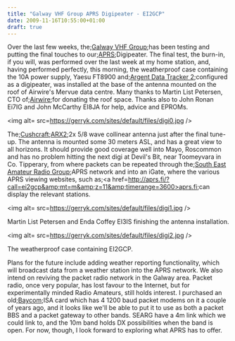 ```yaml
---
title: "Galway VHF Group APRS Digipeater - EI2GCP"
date: 2009-11-16T10:55:00+01:00
draft: true
---
```

Over the last few weeks, the;<a href=http://galwayvhfgroup.com/>Galway VHF Group</a>;has been testing and putting the final touches to our;<a href=http://gerry.com/node/20>APRS</a>;Digipeater. The final test, the burn-in, if you will, was performed over the last week at my home station, and, having performed perfectly, this morning, the weatherproof case containing the 10A power supply, Yaesu FT8900 and;<a href=http://www.argentdata.com/products/tracker2.html>Argent Data Tracker 2</a>;configured as a digipeater, was installed at the base of the antenna mounted on the roof of Airwire's Mervue data centre. Many thanks to Martin List Petersen, CTO of;<a href=http://www.airwire.ie/>Airwire</a>;for donating the roof space. Thanks also to John Ronan Ei7IG and John McCarthy EI8JA for help, advice and EPROMs.

<img alt= src=https://gerryk.com/sites/default/files/digi0.jpg />

The;<a href=http://www.eham.net/reviews/detail/1171>Cushcraft</a>;<a href=http://www.universal-radio.com/catalog/hamants/0641.html>ARX2</a>;2x 5/8 wave collinear antenna just after the final tune-up. The antenna is mounted some 30 meters ASL, and has a great view to all horizons. It should provide good coverage well into Mayo, Roscommon and has no problem hitting the next digi at Devil's Bit, near Toomeyvara in Co. Tipperary, from where packets can be repeated through the;<a href=http://searg.com/>South East Amateur Radio Group</a>;APRS network and into an iGate, where the various APRS viewing websites, such as;<a href=http://aprs.fi/?call=ei2gcp&amp;mt=m&amp;z=11&amp;timerange=3600>aprs.fi</a>;can display the relevant stations.

<img alt= src=https://gerryk.com/sites/default/files/digi1.jpg />

Martin List Petersen and Enda Coffey EI3IS finishing the antenna installation.

<img alt= src=https://gerryk.com/sites/default/files/digi2.jpg />

The weatherproof case containing EI2GCP.

Plans for the future include adding weather reporting functionality, which will broadcast data from a weather station into the APRS network. We also intend on reviving the packet radio network in the Galway area. Packet radio, once very popular, has lost favour to the Internet, but for experimentally minded Radio Amateurs, still holds interest. I purchased an old;<a href=http://www.baycom.org/>Baycom</a>;ISA card which has 4 1200 baud packet modems on it a couple of years ago, and it looks like we'll be able to put it to use as both a packet BBS and a packet gateway to other bands. SEARG have a 4m link which we could link to, and the 10m band holds DX possibilities when the band is open.
For now, though, I look forward to exploring what APRS has to offer.

